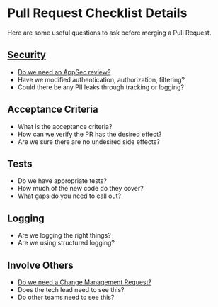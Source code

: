 # Pull Request Checklist Details

Here are some useful questions to ask before merging a Pull Request.

## [Security](https://cultureamp.atlassian.net/wiki/spaces/SEC/pages/963641883/Security+Partnership+Process)
- [Do we need an AppSec review?](https://cultureamp.atlassian.net/servicedesk/customer/portal/5/group/39/create/461)
- Have we modified authentication, authorization, filtering?
- Could there be any PII leaks through tracking or logging?
  
## Acceptance Criteria
- What is the acceptance criteria?
- How can we verify the PR has the desired effect?
- Are we sure there are no undesired side effects?
  
## Tests
- Do we have appropriate tests?
- How much of the new code do they cover?
- What gaps do you need to call out?

## Logging
- Are we logging the right things?
- Are we using structured logging?

## Involve Others
- [Do we need a Change Management Request?](https://cultureamp.atlassian.net/servicedesk/customer/portal/30)
- Does the tech lead need to see this?
- Do other teams need to see this?